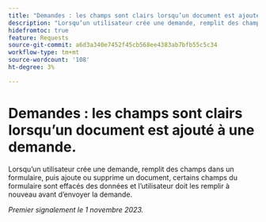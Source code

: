```yaml
---
title: "Demandes : les champs sont clairs lorsqu’un document est ajouté à une demande"
description: "Lorsqu’un utilisateur crée une demande, remplit des champs dans un formulaire, puis ajoute ou supprime un document, certains champs du formulaire sont effacés des données et l’utilisateur doit les remplir à nouveau avant d’envoyer la demande."
hidefromtoc: true
feature: Requests
source-git-commit: a6d3a340e7452f45cb568ee4383ab7bfb55c5c34
workflow-type: tm+mt
source-wordcount: '108'
ht-degree: 3%

---
```



# Demandes : les champs sont clairs lorsqu’un document est ajouté à une demande.

Lorsqu’un utilisateur crée une demande, remplit des champs dans un formulaire, puis ajoute ou supprime un document, certains champs du formulaire sont effacés des données et l’utilisateur doit les remplir à nouveau avant d’envoyer la demande.

_Premier signalement le 1 novembre 2023._
